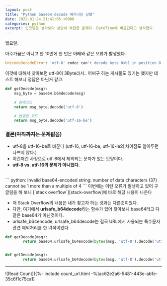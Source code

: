 ```yaml
---
layout: post
title: "Python base64 decode 에러나는 상황"
date: 2022-01-24 21:41:05 +0900
categories: python
excerpt: 인코딩은 생각보다 상당히 복잡한 문제다. DateTime에 버금간다고 생각한다.
---
```


월요일.

아주가끔은 아니고 한 10번에 한 번은 아래와 같은 오류가 발생했다.

```Python
UnicodeDecodeError: 'utf-8' codec can't decode byte 0xb1 in position 0: invalid start byte
```

이것에 대해서 찾아보면 utf-8이 3Byte라서.. 어쩌구 하는 게시물도 있기는 했지만 테스트 해보니 정답은 아닌거 같고.

```Python
def getDecode(msg):
    msg_byte = base64.b64decode(msg)

    # 원래코드
    return msg_byte.decode('utf-8')

    # 변경된 코드
    return msg_byte.decode('utf-16-be')
```

### 결론(~~아직까지는 문제없음~~)

-   utf-8을 utf-16-be로 바꾼다 (utf-16, utf-16-be, utf-16-le의 차이점도 알아두면 나쁘지 않다.)
-   이런저런 사정으로 utf-8에서 제외되는 문자가 있는 모양이다.
-   **utf-8 vs. utf-16의 문제가 아니었다.**

<br />
```
python: Invalid base64-encoded string: number of data characters (37) cannot be 1 more than a multiple of 4
```
이번에는 이런 오류가 발생하고 있어 구글링을 해 보니 [`stack overflow`][stack-overflow]에 바로 해당 내용이 나온다

-   저 Stack Overflow의 내용은 내가 찾고자 하는 것과는 다른것이었다.
-   다만, 여기에서 **urlsafe_b64decode**라는 함수가 있어 찾아보니 base64라고 다 같은 base64가 아닌것이다.
-   urlsafe_b64encode, urlsafe_b64decode는 결국 URL에서 사용되는 특수문자 관련 예외처리를 한 녀석이었다.

```Python
def getDecode(msg):
        return base64.urlsafe_b64encode(bytes(msg, 'utf-8').decode('utf-8')


def getDecode(msg):
        return base64.urlsafe_b64decode(bytes(msg, 'utf-8').decode('utf-8')
```

[stack-overflow]: https://stackoverflow.com/questions/55105045/python-invalid-base64-encoded-string-number-of-data-characters-5-cannot-be-1?noredirect=1&lq=1

---

![Read Count]({%- include count_url.html -%}ac62e2a6-5481-443e-ab1e-35c6f1c75ca1)
